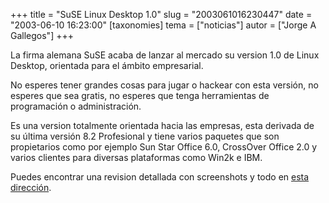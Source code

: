 +++
title = "SuSE Linux Desktop 1.0"
slug = "2003061016230447"
date = "2003-06-10 16:23:00"
[taxonomies]
tema = ["noticias"]
autor = ["Jorge A Gallegos"]
+++

La firma alemana SuSE acaba de lanzar al mercado su version 1.0 de Linux
Desktop, orientada para el ámbito empresarial.

No esperes tener grandes cosas para jugar o hackear con esta versión, no
esperes que sea gratis, no esperes que tenga herramientas de
programación o administración.

<!-- more -->
Es una version totalmente orientada hacia las empresas, esta derivada de
su última versión 8.2 Profesional y tiene varios paquetes que son
propietarios como por ejemplo Sun Star Office 6.0, CrossOver Office 2.0
y varios clientes para diversas plataformas como Win2k e IBM.

Puedes encontrar una revision detallada con screenshots y todo en [esta
dirección](http://madpenguin.org/article.php?sid=255).

